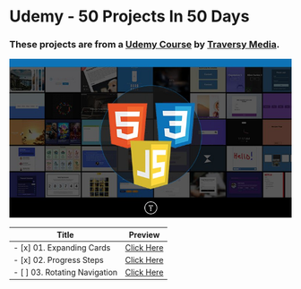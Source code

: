 # Udemy - 50 Projects In 50 Days
### These projects are from a [Udemy Course](https://www.udemy.com/course/50-projects-50-days/) by [Traversy Media](https://www.traversymedia.com/).

![Course Cover](./cover.jpg)

| Title      | Preview |
| ----------- | ----------- |
| - [x]  01. Expanding Cards | [Click Here](#)|
| - [x]  02. Progress Steps   | [Click Here](#) |
| - [ ]  03. Rotating Navigation   | [Click Here](#) |


